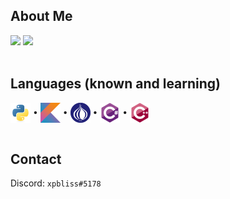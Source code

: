 ## About Me

<div>
	<img height="150em" src="https://github-readme-stats.vercel.app/api?username=xpluna&show_icons=true&bg_color=30,e96443,904e95&title_color=fff&text_color=fff&icon_color=fff&hide_border=true">
	<img height="150em" src="https://github-readme-stats.vercel.app/api/top-langs/?username=xpluna&layout=compact&show_icons=true&theme=radical&bg_color=30,e96443,904e95&title_color=fff&text_color=fff&icon_color=fff&hide_border=true">
</div><br>

## Languages (known and learning)

<div>
    <img align="center" height="32em" width="32em" src="https://raw.githubusercontent.com/devicons/devicon/master/icons/python/python-original.svg"> • 
    <img align="center" height="32em" width="32em" src="https://raw.githubusercontent.com/devicons/devicon/master/icons/kotlin/kotlin-original.svg"> • 
    <img align="center" height="32em" width="32em" src="https://raw.githubusercontent.com/devicons/devicon/master/icons/perl/perl-original.svg"> • 
    <img align="center" height="32em" width="32em" src="https://raw.githubusercontent.com/devicons/devicon/master/icons/csharp/csharp-original.svg"> • 
    <img align="center" height="32em" width="32em" src="https://raw.githubusercontent.com/devicons/devicon/master/icons/cplusplus/cplusplus-original.svg">
</div>

<br>

## Contact

Discord: `xpbliss#5178`
